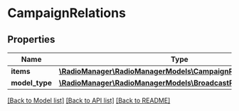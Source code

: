 # CampaignRelations

## Properties
Name | Type | Description | Notes
------------ | ------------- | ------------- | -------------
**items** | [**\RadioManager\RadioManagerModels\CampaignRelationsItems**](CampaignRelationsItems.md) |  | [optional] 
**model_type** | [**\RadioManager\RadioManagerModels\BroadcastRelationsModelType**](BroadcastRelationsModelType.md) |  | [optional] 

[[Back to Model list]](../README.md#documentation-for-models) [[Back to API list]](../README.md#documentation-for-api-endpoints) [[Back to README]](../README.md)



